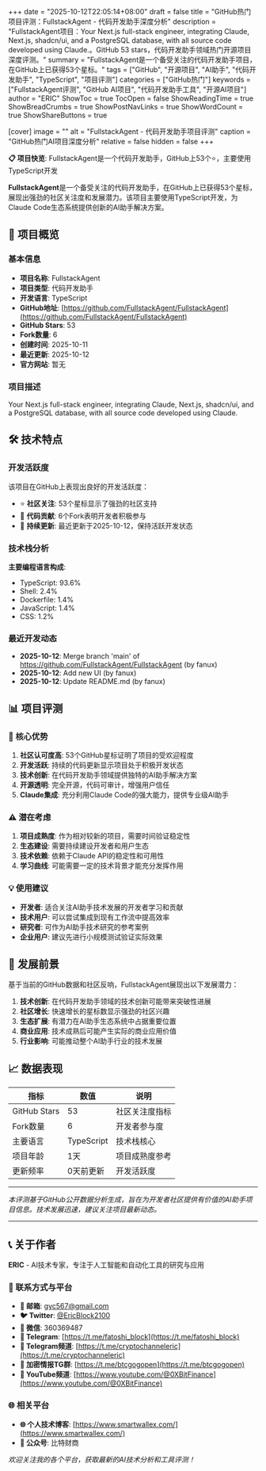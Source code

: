 +++
date = "2025-10-12T22:05:14+08:00"
draft = false
title = "GitHub热门项目评测：FullstackAgent - 代码开发助手深度分析"
description = "FullstackAgent项目：Your Next.js full-stack engineer, integrating Claude, Next.js, shadcn/ui, and a PostgreSQL database, with all source code developed using Claude.。GitHub 53 stars，代码开发助手领域热门开源项目深度评测。"
summary = "FullstackAgent是一个备受关注的代码开发助手项目，在GitHub上已获得53个星标。"
tags = ["GitHub", "开源项目", "AI助手", "代码开发助手", "TypeScript", "项目评测"]
categories = ["GitHub热门"]
keywords = ["FullstackAgent评测", "GitHub AI项目", "代码开发助手工具", "开源AI项目"]
author = "ERIC"
ShowToc = true
TocOpen = false
ShowReadingTime = true
ShowBreadCrumbs = true
ShowPostNavLinks = true
ShowWordCount = true
ShowShareButtons = true

[cover]
image = ""
alt = "FullstackAgent - 代码开发助手项目评测"
caption = "GitHub热门AI项目深度分析"
relative = false
hidden = false
+++

**📋 项目快览**: FullstackAgent是一个代码开发助手，GitHub上53个⭐，主要使用TypeScript开发

**FullstackAgent**是一个备受关注的代码开发助手，在GitHub上已获得53个星标，展现出强劲的社区关注度和发展潜力。该项目主要使用TypeScript开发，为Claude Code生态系统提供创新的AI助手解决方案。

## 🎯 项目概览

### 基本信息
- **项目名称**: FullstackAgent
- **项目类型**: 代码开发助手
- **开发语言**: TypeScript
- **GitHub地址**: [https://github.com/FullstackAgent/FullstackAgent](https://github.com/FullstackAgent/FullstackAgent)
- **GitHub Stars**: 53
- **Fork数量**: 6
- **创建时间**: 2025-10-11
- **最近更新**: 2025-10-12
- **官方网站**: 暂无

### 项目描述
Your Next.js full-stack engineer, integrating Claude, Next.js, shadcn/ui, and a PostgreSQL database, with all source code developed using Claude.

## 🛠️ 技术特点

### 开发活跃度
该项目在GitHub上表现出良好的开发活跃度：
- ⭐ **社区关注**: 53个星标显示了强劲的社区支持
- 🔄 **代码贡献**: 6个Fork表明开发者积极参与
- 📅 **持续更新**: 最近更新于2025-10-12，保持活跃开发状态

### 技术栈分析

**主要编程语言构成**:
- TypeScript: 93.6%
- Shell: 2.4%
- Dockerfile: 1.4%
- JavaScript: 1.4%
- CSS: 1.2%


### 最近开发动态
- **2025-10-12**: Merge branch 'main' of https://github.com/FullstackAgent/FullstackAgent (by fanux)
- **2025-10-12**: Add new UI (by fanux)
- **2025-10-12**: Update README.md (by fanux)


## 📊 项目评测

### 🎯 核心优势
1. **社区认可度高**: 53个GitHub星标证明了项目的受欢迎程度
2. **开发活跃**: 持续的代码更新显示项目处于积极开发状态
3. **技术创新**: 在代码开发助手领域提供独特的AI助手解决方案
4. **开源透明**: 完全开源，代码可审计，增强用户信任
5. **Claude集成**: 充分利用Claude Code的强大能力，提供专业级AI助手

### ⚠️ 潜在考虑
1. **项目成熟度**: 作为相对较新的项目，需要时间验证稳定性
2. **生态建设**: 需要持续建设开发者和用户生态
3. **技术依赖**: 依赖于Claude API的稳定性和可用性
4. **学习曲线**: 可能需要一定的技术背景才能充分发挥作用

### 💡 使用建议
- **开发者**: 适合关注AI助手技术发展的开发者学习和贡献
- **技术用户**: 可以尝试集成到现有工作流中提高效率
- **研究者**: 可作为AI助手技术研究的参考案例
- **企业用户**: 建议先进行小规模测试验证实际效果

## 🔮 发展前景

基于当前的GitHub数据和社区反响，FullstackAgent展现出以下发展潜力：

1. **技术创新**: 在代码开发助手领域的技术创新可能带来突破性进展
2. **社区增长**: 快速增长的星标数显示强劲的社区兴趣
3. **生态扩展**: 有潜力在AI助手生态系统中占据重要位置
4. **商业应用**: 技术成熟后可能产生实际的商业应用价值
5. **行业影响**: 可能推动整个AI助手行业的技术发展

## 📈 数据表现

| 指标 | 数值 | 说明 |
|------|------|------|
| GitHub Stars | 53 | 社区关注度指标 |
| Fork数量 | 6 | 开发者参与度 |
| 主要语言 | TypeScript | 技术栈核心 |
| 项目年龄 | 1天 | 项目成熟度参考 |
| 更新频率 | 0天前更新 | 开发活跃度 |

---

*本评测基于GitHub公开数据分析生成，旨在为开发者社区提供有价值的AI助手项目信息。技术发展迅速，建议关注项目最新动态。*

---

## 📞 关于作者

**ERIC** - AI技术专家，专注于人工智能和自动化工具的研究与应用

### 🔗 联系方式与平台

- **📧 邮箱**: [gyc567@gmail.com](mailto:gyc567@gmail.com)
- **🐦 Twitter**: [@EricBlock2100](https://twitter.com/EricBlock2100)
- **💬 微信**: 360369487
- **📱 Telegram**: [https://t.me/fatoshi_block](https://t.me/fatoshi_block)
- **📢 Telegram频道**: [https://t.me/cryptochanneleric](https://t.me/cryptochanneleric)
- **👥 加密情报TG群**: [https://t.me/btcgogopen](https://t.me/btcgogopen)
- **🎥 YouTube频道**: [https://www.youtube.com/@0XBitFinance](https://www.youtube.com/@0XBitFinance)

### 🌐 相关平台

- **🌐 个人技术博客**: [https://www.smartwallex.com/](https://www.smartwallex.com/)
- **📖 公众号**: 比特财商

*欢迎关注我的各个平台，获取最新的AI技术分析和工具评测！*
